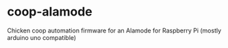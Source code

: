 # coop-alamode
Chicken coop automation firmware for an Alamode for Raspberry Pi (mostly arduino uno compatible)
